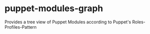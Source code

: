 # puppet-modules-graph
Provides a tree view of Puppet Modules according to  Puppet's Roles-Profiles-Pattern
